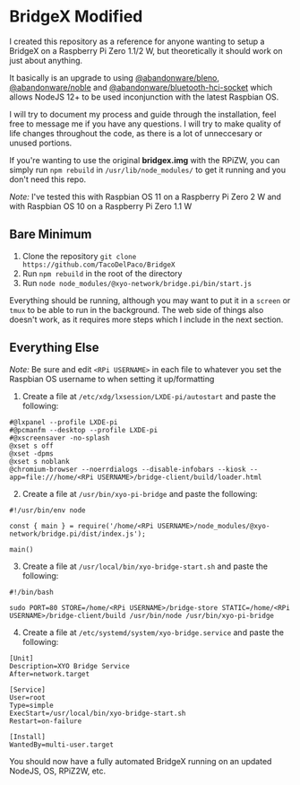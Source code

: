 # BridgeX Modified
I created this repository as a reference for anyone wanting to setup a BridgeX on a Raspberry Pi Zero 1.1/2 W, but theoretically it should work on just about anything.

It basically is an upgrade to using [@abandonware/bleno](https://github.com/abandonware/bleno), [@abandonware/noble](https://github.com/abandonware/noble) and [@abandonware/bluetooth-hci-socket](https://github.com/abandonware/bluetooth-hci-socket) which allows NodeJS 12+ to be used inconjunction with the latest Raspbian OS.

I will try to document my process and guide through the installation, feel free to message me if you have any questions. I will try to make quality of life changes throughout the code, as there is a lot of unneccesary or unused portions.

If you're wanting to use the original **bridgex.img** with the RPiZW, you can simply run `npm rebuild` in `/usr/lib/node_modules/` to get it running and you don't need this repo.

*Note:* I've tested this with Raspbian OS 11 on a Raspberry Pi Zero 2 W and with Raspbian OS 10 on a Raspberry Pi Zero 1.1 W
## Bare Minimum
1. Clone the repository
   `git clone https://github.com/TacoDelPaco/BridgeX`
2. Run `npm rebuild` in the root of the directory
3. Run `node node_modules/@xyo-network/bridge.pi/bin/start.js`

Everything should be running, although you may want to put it in a `screen` or `tmux` to be able to run in the background. The web side of things also doesn't work, as it requires more steps which I include in the next section.

## Everything Else
*Note:* Be sure and edit `<RPi USERNAME>` in each file to whatever you set the Raspbian OS username to when setting it up/formatting
1. Create a file at `/etc/xdg/lxsession/LXDE-pi/autostart` and paste the following:
```
#@lxpanel --profile LXDE-pi
#@pcmanfm --desktop --profile LXDE-pi
#@xscreensaver -no-splash
@xset s off
@xset -dpms
@xset s noblank
@chromium-browser --noerrdialogs --disable-infobars --kiosk --app=file:///home/<RPi USERNAME>/bridge-client/build/loader.html
```
2. Create a file at `/usr/bin/xyo-pi-bridge` and paste the following:
```
#!/usr/bin/env node

const { main } = require('/home/<RPi USERNAME>/node_modules/@xyo-network/bridge.pi/dist/index.js');

main()
```
3. Create a file at `/usr/local/bin/xyo-bridge-start.sh` and paste the following:
```
#!/bin/bash

sudo PORT=80 STORE=/home/<RPi USERNAME>/bridge-store STATIC=/home/<RPi USERNAME>/bridge-client/build /usr/bin/node /usr/bin/xyo-pi-bridge
```
4. Create a file at `/etc/systemd/system/xyo-bridge.service` and paste the following:
```
[Unit]
Description=XYO Bridge Service
After=network.target

[Service]
User=root
Type=simple
ExecStart=/usr/local/bin/xyo-bridge-start.sh
Restart=on-failure

[Install]
WantedBy=multi-user.target
```
You should now have a fully automated BridgeX running on an updated NodeJS, OS, RPiZ2W, etc.

